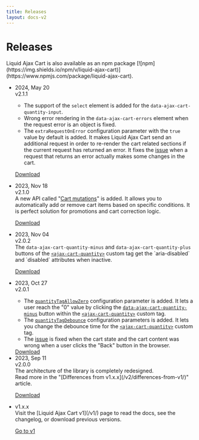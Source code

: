 ```yaml
---
title: Releases
layout: docs-v2
---
```


# Releases
<p class="lead" markdown="1">
Liquid Ajax Cart is also available as an npm package [![npm](https://img.shields.io/npm/v/liquid-ajax-cart)](https://www.npmjs.com/package/liquid-ajax-cart).
</p>

<ul class="steps-list">
<li class="steps-list__step steps-list__step--feat">
<div class="steps-list__badge-list"><span class="steps-list__badge">2024, May 20</span></div>
<div class="steps-list__title steps-list__title--hero">v2.1.1</div>
<div class="steps-list__content" markdown="1">
<ul>
<li>The support of the <code>select</code> element is added for the <code>data-ajax-cart-quantity-input</code>.</li>
<li>
Wrong error rendering in the <code>data-ajax-cart-errors</code> element
when the request error is an object is fixed.
</li>
<li>
The <code>extraRequestOnError</code> configuration parameter with the <code>true</code> value by default is added. 
It makes Liquid Ajax Cart send an additional request in order to re-render the cart related sections
if the current request has returned an error. It fixes the <a href="https://github.com/Shopify/dawn/issues/2994">issue</a> 
when a request that returns an error actually makes some changes in the cart.
</li>
</ul>

<a href="/v2/releases/liquid-ajax-cart-v2.1.1.js" download class="steps-list__cta">Download</a>
</div>
</li>

<li class="steps-list__step">
<div class="steps-list__badge-list"><span class="steps-list__badge">2023, Nov 18</span></div>
<div class="steps-list__title steps-list__title--hero">v2.1.0</div>
<div class="steps-list__content" markdown="1">
A new API called "<a href="/v2/cart-mutations/">Cart mutations</a>" is added. 
It allows you to automatically add or remove cart items based on specific conditions.
It is perfect solution for promotions and cart correction logic.

<a href="/v2/releases/liquid-ajax-cart-v2.1.0.js" download class="steps-list__cta">Download</a>
</div>
</li>

<li class="steps-list__step">
<div class="steps-list__badge-list"><span class="steps-list__badge">2023, Nov 04</span></div>
<div class="steps-list__title steps-list__title--hero">v2.0.2</div>
<div class="steps-list__content" markdown="1">
The <code>data-ajax-cart-quantity-minus</code> and <code>data-ajax-cart-quantity-plus</code> buttons 
of the <code><a href="/v2/ajax-cart-quantity/">&lt;ajax-cart-quantity&gt;</a></code> custom tag 
get the `aria-disabled` and `disabled` attributes when inactive.

<a href="/v2/releases/liquid-ajax-cart-v2.0.2.js" download class="steps-list__cta">Download</a>
</div>
</li>

<li class="steps-list__step">
<div class="steps-list__badge-list"><span class="steps-list__badge">2023, Oct 27</span></div>
<div class="steps-list__title steps-list__title--hero">v2.0.1</div>
<div class="steps-list__content" markdown="1">
<ul>
<li>
The <code><a href="/v2/quantity-tag-allow-zero/">quantityTagAllowZero</a></code> configuration parameter is added. 
It lets a user reach the "0" value by clicking the <code><a href="/v2/data-ajax-cart-quantity-minus/">data-ajax-cart-quantity-minus</a></code> button 
within the <code><a href="/v2/ajax-cart-quantity/">&lt;ajax-cart-quantity&gt;</a></code> custom tag.
</li>
<li>
The <code><a href="/v2/quantity-tag-debounce/">quantityTagDebounce</a></code> configuration parameters is added. 
It lets you change the debounce time for the <code><a href="/v2/ajax-cart-quantity/">&lt;ajax-cart-quantity&gt;</a></code> custom tag.
</li>
<li>
The <a href="https://github.com/EvgeniyMukhamedjanov/liquid-ajax-cart/issues/18">issue</a> is fixed when the cart state and the cart content was wrong when a user clicks the "Back" button in the browser. 
</li>
</ul>
<a href="/v2/releases/liquid-ajax-cart-v2.0.1.js" download class="steps-list__cta">Download</a>
</div>
</li>

<li class="steps-list__step">
<div class="steps-list__badge-list"><span class="steps-list__badge">2023, Sep 11</span></div>
<div class="steps-list__title steps-list__title--hero">v2.0.0</div>
<div class="steps-list__content" markdown="1">
The architecture of the library is completely redesigned. 
<br/>
Read more in the "[Differences from v1.x.x](/v2/differences-from-v1/)" article.

<a href="/v2/releases/liquid-ajax-cart-v2.0.0.js" download class="steps-list__cta">Download</a>
</div>
</li>

<li class="steps-list__step">
<div class="steps-list__badge-list"></div>
<div class="steps-list__title steps-list__title--hero">v1.x.x</div>
<div class="steps-list__content" markdown="1">
Visit the [Liquid Ajax Cart v1](/v1/) page to read the docs, see the changelog, or download previous versions.

<a href="/v1/" class="steps-list__cta">Go to v1</a>
</div>
</li>
</ul>